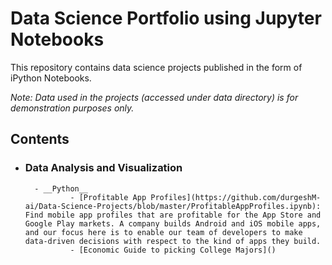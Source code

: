 # Data Science Portfolio using Jupyter Notebooks
This repository contains data science projects published in the form of iPython Notebooks.

_Note: Data used in the projects (accessed under data directory) is for demonstration purposes only._

## Contents

- ### Data Analysis and Visualization
        - __Python__
                - [Profitable App Profiles](https://github.com/durgeshM-ai/Data-Science-Projects/blob/master/ProfitableAppProfiles.ipynb): Find mobile app profiles that are profitable for the App Store and Google Play markets. A company builds Android and iOS mobile apps, and our focus here is to enable our team of developers to make data-driven decisions with respect to the kind of apps they build.
                - [Economic Guide to picking College Majors]()
